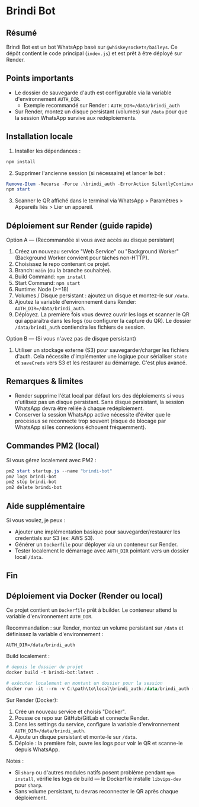 Brindi Bot
===========

Résumé
------
Brindi Bot est un bot WhatsApp basé sur `@whiskeysockets/baileys`. Ce dépôt contient le code principal (`index.js`) et est prêt à être déployé sur Render.

Points importants
-----------------
- Le dossier de sauvegarde d'auth est configurable via la variable d'environnement `AUTH_DIR`.
  - Exemple recommandé sur Render : `AUTH_DIR=/data/brindi_auth`
- Sur Render, montez un disque persistant (volumes) sur `/data` pour que la session WhatsApp survive aux redéploiements.

Installation locale
-------------------
1. Installer les dépendances :

```powershell
npm install
```

2. Supprimer l'ancienne session (si nécessaire) et lancer le bot :

```powershell
Remove-Item -Recurse -Force .\brindi_auth -ErrorAction SilentlyContinue
npm start
```

3. Scanner le QR affiché dans le terminal via WhatsApp > Paramètres > Appareils liés > Lier un appareil.

Déploiement sur Render (guide rapide)
------------------------------------
Option A — (Recommandée si vous avez accès au disque persistant)
1. Créez un nouveau service "Web Service" ou "Background Worker" (Background Worker convient pour tâches non-HTTP).
2. Choisissez le repo contenant ce projet.
3. Branch: `main` (ou la branche souhaitée).
4. Build Command: `npm install`
5. Start Command: `npm start`
6. Runtime: Node (>=18)
7. Volumes / Disque persistant : ajoutez un disque et montez-le sur `/data`.
8. Ajoutez la variable d'environnement dans Render: `AUTH_DIR=/data/brindi_auth`.
9. Déployez. La première fois vous devrez ouvrir les logs et scanner le QR qui apparaîtra dans les logs (ou configurer la capture du QR). Le dossier `/data/brindi_auth` contiendra les fichiers de session.

Option B — (Si vous n'avez pas de disque persistant)
1. Utiliser un stockage externe (S3) pour sauvegarder/charger les fichiers d'auth. Cela nécessite d'implémenter une logique pour sérialiser `state` et `saveCreds` vers S3 et les restaurer au démarrage. C'est plus avancé.

Remarques & limites
-------------------
- Render supprime l'état local par défaut lors des déploiements si vous n'utilisez pas un disque persistant. Sans disque persistant, la session WhatsApp devra être reliée à chaque redéploiement.
- Conserver la session WhatsApp active nécessite d'éviter que le processus se reconnecte trop souvent (risque de blocage par WhatsApp si les connexions échouent fréquemment).

Commandes PM2 (local)
---------------------
Si vous gérez localement avec PM2 :

```powershell
pm2 start startup.js --name "brindi-bot"
pm2 logs brindi-bot
pm2 stop brindi-bot
pm2 delete brindi-bot
```

Aide supplémentaire
-------------------
Si vous voulez, je peux :
- Ajouter une implémentation basique pour sauvegarder/restaurer les credentials sur S3 (ex: AWS S3).
- Générer un `Dockerfile` pour déployer via un conteneur sur Render.
- Tester localement le démarrage avec `AUTH_DIR` pointant vers un dossier local `/data`.


Fin
---

Déploiement via Docker (Render ou local)
---------------------------------------
Ce projet contient un `Dockerfile` prêt à builder. Le conteneur attend la variable d'environnement `AUTH_DIR`.

Recommandation : sur Render, montez un volume persistant sur `/data` et définissez la variable d'environnement :

`AUTH_DIR=/data/brindi_auth`

Build localement :

```powershell
# depuis le dossier du projet
docker build -t brindi-bot:latest .

# exécuter localement en montant un dossier pour la session
docker run -it --rm -v C:\path\to\local\brindi_auth:/data/brindi_auth -e AUTH_DIR=/data/brindi_auth brindi-bot:latest
```

Sur Render (Docker):
1. Crée un nouveau service et choisis "Docker".
2. Pousse ce repo sur GitHub/GitLab et connecte Render.
3. Dans les settings du service, configure la variable d'environnement `AUTH_DIR=/data/brindi_auth`.
4. Ajoute un disque persistant et monte-le sur `/data`.
5. Déploie : la première fois, ouvre les logs pour voir le QR et scanne-le depuis WhatsApp.

Notes :
- Si `sharp` ou d'autres modules natifs posent problème pendant `npm install`, vérifie les logs de build — le Dockerfile installe `libvips-dev` pour `sharp`.
- Sans volume persistant, tu devras reconnecter le QR après chaque déploiement.


